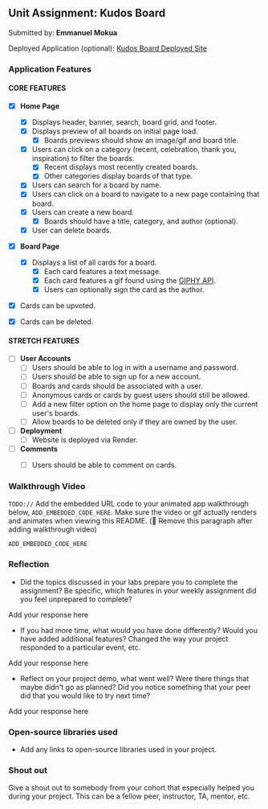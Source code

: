 ## Unit Assignment: Kudos Board

Submitted by: **Emmanuel Mokua**

Deployed Application (optional): [Kudos Board Deployed Site](ADD_LINK_HERE)

### Application Features

#### CORE FEATURES

- [X] **Home Page**
  - [X] Displays header, banner, search, board grid, and footer.
  - [X] Displays preview of all boards on initial page load.
    - [X] Boards previews should show an image/gif and board title.
  - [X] Users can click on a category (recent, celebration, thank you, inspiration) to filter the boards.
    - [X] Recent displays most recently created boards.
    - [X] Other categories display boards of that type.
  - [X] Users can search for a board by name.
  - [X] Users can click on a board to navigate to a new page containing that board.
  - [X] Users can create a new board.
    - [X] Boards should have a title, category, and author (optional).
  - [X] User can delete boards.

- [X] **Board Page**
  - [X] Displays a list of all cards for a board.
    -  [X] Each card features a text message.
    -  [X] Each card features a gif found using the [GIPHY API](https://developers.giphy.com/docs/api/).
    -  [X] Users can optionally sign the card as the author.
-   [X] Cards can be upvoted.
-   [X] Cards can be deleted.


#### STRETCH FEATURES


- [ ] **User Accounts**
  - [ ] Users should be able to log in with a username and password.
  - [ ] Users should be able to sign up for a new account.
  - [ ]  Boards and cards should be associated with a user.
    - [ ]  Anonymous cards or cards by guest users should still be allowed.
  - [ ] Add a new filter option on the home page to display only the current user's boards.
  - [ ] Allow boards to be deleted only if they are owned by the user.
- [ ] **Deployment**
  - [ ] Website is deployed via Render.
- [ ] **Comments**
  - [ ] Users should be able to comment on cards.


### Walkthrough Video

`TODO://` Add the embedded URL code to your animated app walkthrough below, `ADD_EMBEDDED_CODE_HERE`. Make sure the video or gif actually renders and animates when viewing this README. (🚫 Remove this paragraph after adding walkthrough video)

`ADD_EMBEDDED_CODE_HERE`

### Reflection

* Did the topics discussed in your labs prepare you to complete the assignment? Be specific, which features in your weekly assignment did you feel unprepared to complete?

Add your response here

* If you had more time, what would you have done differently? Would you have added additional features? Changed the way your project responded to a particular event, etc.

Add your response here

* Reflect on your project demo, what went well? Were there things that maybe didn't go as planned? Did you notice something that your peer did that you would like to try next time?

Add your response here

### Open-source libraries used

- Add any links to open-source libraries used in your project.

### Shout out

Give a shout out to somebody from your cohort that especially helped you during your project. This can be a fellow peer, instructor, TA, mentor, etc.
